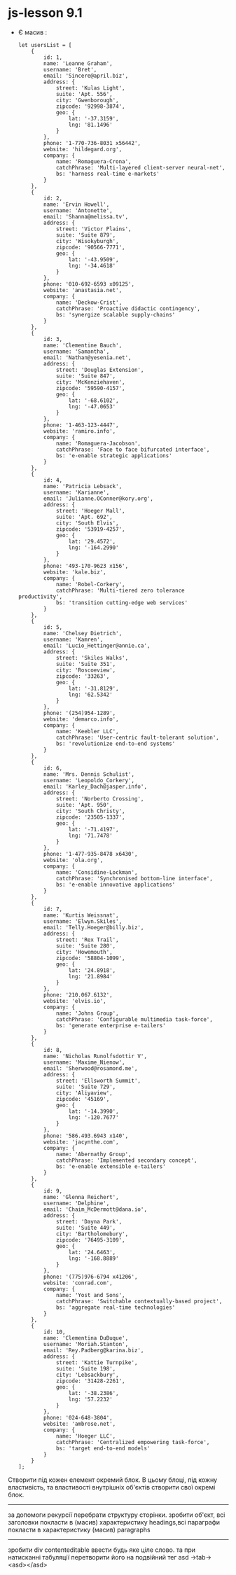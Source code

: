 # js-lesson 9.1

- Є масив :

      let usersList = [
          {
              id: 1,
              name: 'Leanne Graham',
              username: 'Bret',
              email: 'Sincere@april.biz',
              address: {
                  street: 'Kulas Light',
                  suite: 'Apt. 556',
                  city: 'Gwenborough',
                  zipcode: '92998-3874',
                  geo: {
                      lat: '-37.3159',
                      lng: '81.1496'
                  }
              },
              phone: '1-770-736-8031 x56442',
              website: 'hildegard.org',
              company: {
                  name: 'Romaguera-Crona',
                  catchPhrase: 'Multi-layered client-server neural-net',
                  bs: 'harness real-time e-markets'
              }
          },
          {
              id: 2,
              name: 'Ervin Howell',
              username: 'Antonette',
              email: 'Shanna@melissa.tv',
              address: {
                  street: 'Victor Plains',
                  suite: 'Suite 879',
                  city: 'Wisokyburgh',
                  zipcode: '90566-7771',
                  geo: {
                      lat: '-43.9509',
                      lng: '-34.4618'
                  }
              },
              phone: '010-692-6593 x09125',
              website: 'anastasia.net',
              company: {
                  name: 'Deckow-Crist',
                  catchPhrase: 'Proactive didactic contingency',
                  bs: 'synergize scalable supply-chains'
              }
          },
          {
              id: 3,
              name: 'Clementine Bauch',
              username: 'Samantha',
              email: 'Nathan@yesenia.net',
              address: {
                  street: 'Douglas Extension',
                  suite: 'Suite 847',
                  city: 'McKenziehaven',
                  zipcode: '59590-4157',
                  geo: {
                      lat: '-68.6102',
                      lng: '-47.0653'
                  }
              },
              phone: '1-463-123-4447',
              website: 'ramiro.info',
              company: {
                  name: 'Romaguera-Jacobson',
                  catchPhrase: 'Face to face bifurcated interface',
                  bs: 'e-enable strategic applications'
              }
          },
          {
              id: 4,
              name: 'Patricia Lebsack',
              username: 'Karianne',
              email: 'Julianne.OConner@kory.org',
              address: {
                  street: 'Hoeger Mall',
                  suite: 'Apt. 692',
                  city: 'South Elvis',
                  zipcode: '53919-4257',
                  geo: {
                      lat: '29.4572',
                      lng: '-164.2990'
                  }
              },
              phone: '493-170-9623 x156',
              website: 'kale.biz',
              company: {
                  name: 'Robel-Corkery',
                  catchPhrase: 'Multi-tiered zero tolerance productivity',
                  bs: 'transition cutting-edge web services'
              }
          },
          {
              id: 5,
              name: 'Chelsey Dietrich',
              username: 'Kamren',
              email: 'Lucio_Hettinger@annie.ca',
              address: {
                  street: 'Skiles Walks',
                  suite: 'Suite 351',
                  city: 'Roscoeview',
                  zipcode: '33263',
                  geo: {
                      lat: '-31.8129',
                      lng: '62.5342'
                  }
              },
              phone: '(254)954-1289',
              website: 'demarco.info',
              company: {
                  name: 'Keebler LLC',
                  catchPhrase: 'User-centric fault-tolerant solution',
                  bs: 'revolutionize end-to-end systems'
              }
          },
          {
              id: 6,
              name: 'Mrs. Dennis Schulist',
              username: 'Leopoldo_Corkery',
              email: 'Karley_Dach@jasper.info',
              address: {
                  street: 'Norberto Crossing',
                  suite: 'Apt. 950',
                  city: 'South Christy',
                  zipcode: '23505-1337',
                  geo: {
                      lat: '-71.4197',
                      lng: '71.7478'
                  }
              },
              phone: '1-477-935-8478 x6430',
              website: 'ola.org',
              company: {
                  name: 'Considine-Lockman',
                  catchPhrase: 'Synchronised bottom-line interface',
                  bs: 'e-enable innovative applications'
              }
          },
          {
              id: 7,
              name: 'Kurtis Weissnat',
              username: 'Elwyn.Skiles',
              email: 'Telly.Hoeger@billy.biz',
              address: {
                  street: 'Rex Trail',
                  suite: 'Suite 280',
                  city: 'Howemouth',
                  zipcode: '58804-1099',
                  geo: {
                      lat: '24.8918',
                      lng: '21.8984'
                  }
              },
              phone: '210.067.6132',
              website: 'elvis.io',
              company: {
                  name: 'Johns Group',
                  catchPhrase: 'Configurable multimedia task-force',
                  bs: 'generate enterprise e-tailers'
              }
          },
          {
              id: 8,
              name: 'Nicholas Runolfsdottir V',
              username: 'Maxime_Nienow',
              email: 'Sherwood@rosamond.me',
              address: {
                  street: 'Ellsworth Summit',
                  suite: 'Suite 729',
                  city: 'Aliyaview',
                  zipcode: '45169',
                  geo: {
                      lat: '-14.3990',
                      lng: '-120.7677'
                  }
              },
              phone: '586.493.6943 x140',
              website: 'jacynthe.com',
              company: {
                  name: 'Abernathy Group',
                  catchPhrase: 'Implemented secondary concept',
                  bs: 'e-enable extensible e-tailers'
              }
          },
          {
              id: 9,
              name: 'Glenna Reichert',
              username: 'Delphine',
              email: 'Chaim_McDermott@dana.io',
              address: {
                  street: 'Dayna Park',
                  suite: 'Suite 449',
                  city: 'Bartholomebury',
                  zipcode: '76495-3109',
                  geo: {
                      lat: '24.6463',
                      lng: '-168.8889'
                  }
              },
              phone: '(775)976-6794 x41206',
              website: 'conrad.com',
              company: {
                  name: 'Yost and Sons',
                  catchPhrase: 'Switchable contextually-based project',
                  bs: 'aggregate real-time technologies'
              }
          },
          {
              id: 10,
              name: 'Clementina DuBuque',
              username: 'Moriah.Stanton',
              email: 'Rey.Padberg@karina.biz',
              address: {
                  street: 'Kattie Turnpike',
                  suite: 'Suite 198',
                  city: 'Lebsackbury',
                  zipcode: '31428-2261',
                  geo: {
                      lat: '-38.2386',
                      lng: '57.2232'
                  }
              },
              phone: '024-648-3804',
              website: 'ambrose.net',
              company: {
                  name: 'Hoeger LLC',
                  catchPhrase: 'Centralized empowering task-force',
                  bs: 'target end-to-end models'
              }
          }
      ];

Створити під кожен елемент окремий блок. В цьому блоці, під кожну властивість, та властивості внутрішніх об'єктів створити свої окремі блок.

--------
за допомоги рекурсії перебрати структуру сторінки. зробити об'єкт, всі заголовки покласти в (масив) характеристику headings,всі параграфи покласти в характеристику (масив) paragraphs

------

зробити div contenteditable ввести будь яке ціле слово. та при натисканні табуляції перетворити його на подвійний тег
asd ->tab-> &lt;asd>&lt;/asd>
